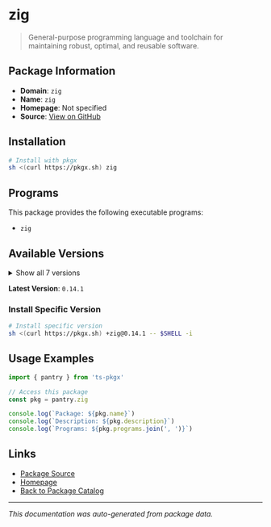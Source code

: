 # zig

> General-purpose programming language and toolchain for maintaining robust, optimal, and reusable software.

## Package Information

- **Domain**: `zig`
- **Name**: `zig`
- **Homepage**: Not specified
- **Source**: [View on GitHub](https://github.com/pkgxdev/pantry/tree/main/projects/ziglang.org/package.yml)

## Installation

```bash
# Install with pkgx
sh <(curl https://pkgx.sh) zig
```

## Programs

This package provides the following executable programs:

- `zig`

## Available Versions

<details>
<summary>Show all 7 versions</summary>

- `0.14.1`, `0.14.0`, `0.13.0`, `0.12.1`, `0.12.0`
- `0.11.0`, `0.10.1`

</details>

**Latest Version**: `0.14.1`

### Install Specific Version

```bash
# Install specific version
sh <(curl https://pkgx.sh) +zig@0.14.1 -- $SHELL -i
```

## Usage Examples

```typescript
import { pantry } from 'ts-pkgx'

// Access this package
const pkg = pantry.zig

console.log(`Package: ${pkg.name}`)
console.log(`Description: ${pkg.description}`)
console.log(`Programs: ${pkg.programs.join(', ')}`)
```

## Links

- [Package Source](https://github.com/pkgxdev/pantry/tree/main/projects/ziglang.org/package.yml)
- [Homepage](#)
- [Back to Package Catalog](../package-catalog.md)

---

*This documentation was auto-generated from package data.*
